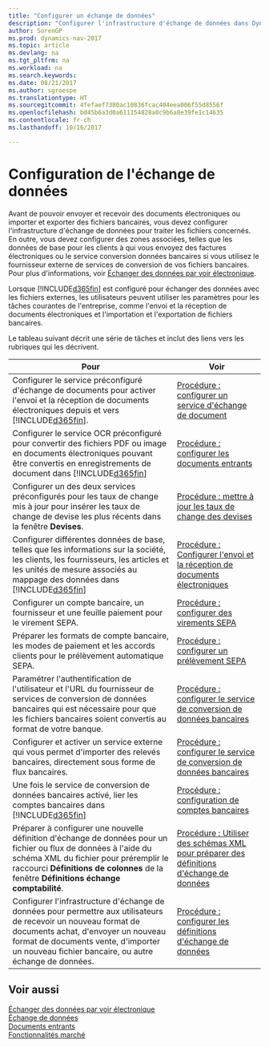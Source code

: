 ```yaml
---
title: "Configurer un échange de données"
description: "Configurer l'infrastructure d'échange de données dans Dynamics NAV"
author: SorenGP
ms.prod: dynamics-nav-2017
ms.topic: article
ms.devlang: na
ms.tgt_pltfrm: na
ms.workload: na
ms.search.keywords: 
ms.date: 08/21/2017
ms.author: sgroespe
ms.translationtype: HT
ms.sourcegitcommit: 4fefaef7380ac10836fcac404eea006f55d8556f
ms.openlocfilehash: bd45b6a3d0a611154828a0c9b6a8e39fe1c14635
ms.contentlocale: fr-ch
ms.lasthandoff: 10/16/2017

---
```

# <a name="setting-up-data-exchange"></a>Configuration de l'échange de données
Avant de pouvoir envoyer et recevoir des documents électroniques ou importer et exporter des fichiers bancaires, vous devez configurer l'infrastructure d'échange de données pour traiter les fichiers concernés. En outre, vous devez configurer des zones associées, telles que les données de base pour les clients à qui vous envoyez des factures électroniques ou le service conversion données bancaires si vous utilisez le fournisseur externe de services de conversion de vos fichiers bancaires. Pour plus d'informations, voir [Échanger des données par voir électronique](across-data-exchange.md).  

 Lorsque [!INCLUDE[d365fin](includes/d365fin_md.md)] est configuré pour échanger des données avec les fichiers externes, les utilisateurs peuvent utiliser les paramètres pour les tâches courantes de l'entreprise, comme l'envoi et la réception de documents électroniques et l'importation et l'exportation de fichiers bancaires.  

 Le tableau suivant décrit une série de tâches et inclut des liens vers les rubriques qui les décrivent.  

|**Pour**|**Voir**|  
|------------|-------------|  
|Configurer le service préconfiguré d'échange de documents pour activer l'envoi et la réception de documents électroniques depuis et vers [!INCLUDE[d365fin](includes/d365fin_md.md)].|[Procédure : configurer un service d'échange de document](across-how-to-set-up-a-document-exchange-service.md)|  
|Configurer le service OCR préconfiguré pour convertir des fichiers PDF ou image en documents électroniques pouvant être convertis en enregistrements de document dans [!INCLUDE[d365fin](includes/d365fin_md.md)]|[Procédure : configurer les documents entrants](across-how-setup-income-documents.md)|  
|Configurer un des deux services préconfigurés pour les taux de change mis à jour pour insérer les taux de change de devise les plus récents dans la fenêtre **Devises**.|[Procédure : mettre à jour les taux de change des devises](finance-how-update-currencies.md)|  
|Configurer différentes données de base, telles que les informations sur la société, les clients, les fournisseurs, les articles et les unités de mesure associés au mappage des données dans [!INCLUDE[d365fin](includes/d365fin_md.md)]|[Procédure : Configurer l'envoi et la réception de documents électroniques](across-how-to-set-up-electronic-document-sending-and-receiving.md)|  
|Configurer un compte bancaire, un fournisseur et une feuille paiement pour le virement SEPA.|[Procédure : configurer des virements SEPA](finance-how-to-set-up-sepa-credit-transfer.md)|  
|Préparer les formats de compte bancaire, les modes de paiement et les accords clients pour le prélèvement automatique SEPA.|[Procédure : configurer un prélèvement SEPA](finance-how-to-set-up-sepa-direct-debit.md)|  
|Paramétrer l'authentification de l'utilisateur et l'URL du fournisseur de services de conversion de données bancaires qui est nécessaire pour que les fichiers bancaires soient convertis au format de votre banque.|[Procédure : configurer le service de conversion de données bancaires](bank-how-setup-bank-data-conversion-service.md)|  
|Configurer et activer un service externe qui vous permet d'importer des relevés bancaires, directement sous forme de flux bancaires.|[Procédure : configurer le service de conversion de données bancaires](bank-how-setup-bank-data-conversion-service.md)|  
|Une fois le service de conversion de données bancaires activé, lier les comptes bancaires dans [!INCLUDE[d365fin](includes/d365fin_md.md)]|[Procédure : configuration de comptes bancaires](bank-how-setup-bank-accounts.md)|  
|Préparer à configurer une nouvelle définition d'échange de données pour un fichier ou flux de données à l'aide du schéma XML du fichier pour préremplir le raccourci **Définitions de colonnes** de la fenêtre **Définitions échange comptabilité**.|[Procédure : Utiliser des schémas XML pour préparer des définitions d'échange de données](across-how-to-use-xml-schemas-to-prepare-data-exchange-definitions.md)|  
|Configurer l'infrastructure d'échange de données pour permettre aux utilisateurs de recevoir un nouveau format de documents achat, d'envoyer un nouveau format de documents vente, d'importer un nouveau fichier bancaire, ou autre échange de données.|[Procédure : configurer les définitions d'échange de données](across-how-to-set-up-data-exchange-definitions.md)|  

## <a name="see-also"></a>Voir aussi  
[Échanger des données par voir électronique](across-data-exchange.md)  
[Échange de données](across-exchange-data.md)   
[Documents entrants](across-income-documents.md)  
[Fonctionnalités marché](ui-across-business-areas.md)  

